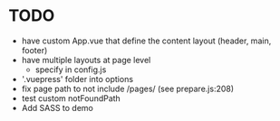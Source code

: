 # TODO

* have custom App.vue that define the content layout (header, main, footer)
* have multiple layouts at page level
  * specify in config.js
* '.vuepress' folder into options 
* fix page path to not include /pages/ (see prepare.js:208)
* test custom notFoundPath
* Add SASS to demo
